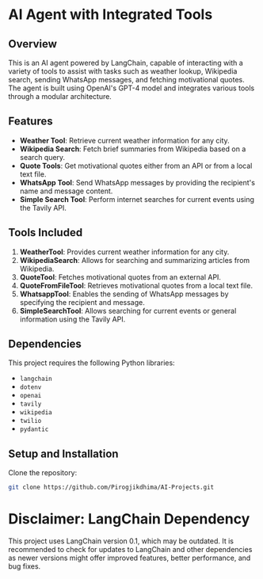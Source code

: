# AI Agent with Integrated Tools

## Overview
This is an AI agent powered by LangChain, capable of interacting with a variety of tools to assist with tasks such as weather lookup, Wikipedia search, sending WhatsApp messages, and fetching motivational quotes. The agent is built using OpenAI's GPT-4 model and integrates various tools through a modular architecture.

## Features
- **Weather Tool**: Retrieve current weather information for any city.
- **Wikipedia Search**: Fetch brief summaries from Wikipedia based on a search query.
- **Quote Tools**: Get motivational quotes either from an API or from a local text file.
- **WhatsApp Tool**: Send WhatsApp messages by providing the recipient's name and message content.
- **Simple Search Tool**: Perform internet searches for current events using the Tavily API.

## Tools Included
1. **WeatherTool**: Provides current weather information for any city.
2. **WikipediaSearch**: Allows for searching and summarizing articles from Wikipedia.
3. **QuoteTool**: Fetches motivational quotes from an external API.
4. **QuoteFromFileTool**: Retrieves motivational quotes from a local text file.
5. **WhatsappTool**: Enables the sending of WhatsApp messages by specifying the recipient and message.
6. **SimpleSearchTool**: Allows searching for current events or general information using the Tavily API.

## Dependencies
This project requires the following Python libraries:
- `langchain`
- `dotenv`
- `openai`
- `tavily`
- `wikipedia`
- `twilio`
- `pydantic`

## Setup and Installation
Clone the repository:

   ```bash
   git clone https://github.com/Pirogjikdhima/AI-Projects.git
   ```
# Disclaimer: LangChain Dependency

This project uses LangChain version 0.1, which may be outdated. It is recommended to check for updates to LangChain and other dependencies as newer versions might offer improved features, better performance, and bug fixes.

